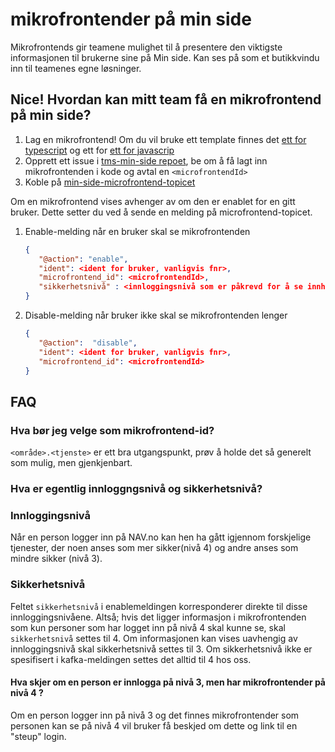 # mikrofrontender på min side

Mikrofrontends gir teamene mulighet til å presentere den viktigste informasjonen til brukerne sine på Min side. Kan ses
på som et butikkvindu inn til teamenes egne løsninger.

## Nice! Hvordan kan mitt team få en mikrofrontend på min side?

1. Lag en mikrofrontend! Om du vil bruke ett template finnes
   det [ett for typescript](https://github.com/navikt/tms-mikrofrontend-template-vitets) og ett for
   [ett for javascrip](https://github.com/navikt/tms-mikrofrontend-template-vitejs)
2. Opprett ett issue i [tms-min-side repoet](https://github.com/navikt/tms-min-side), be om å få lagt inn
   mikrofrontenden i kode og avtal en `<microfrontendId>`
3. Koble på [min-side-microfrontend-topicet](https://github.com/navikt/min-side-microfrontend-topic-iac)

Om en mikrofrontend vises avhenger av om den er enablet for en gitt bruker. Dette setter du ved å sende en melding på
microfrontend-topicet.

1. Enable-melding når en bruker skal se mikrofrontenden
   ```json
   {
      "@action": "enable",
      "ident": <ident for bruker, vanligvis fnr>,
      "microfrontend_id": <microfrontendId>,
      "sikkerhetsnivå" : <innloggingsnivå som er påkrevd for å se innholdet i mikrofrontenden, gyldige verdier: 3 eller 4>
   }
   ```
2. Disable-melding når bruker ikke skal se mikrofrontenden lenger
   ```json
   {
      "@action":  "disable",
      "ident": <ident for bruker, vanligvis fnr>,
      "microfrontend_id": <microfrontendId>
   }
   ```

## FAQ

### Hva bør jeg velge som mikrofrontend-id?
`<område>.<tjenste>` er ett bra utgangspunkt, prøv å holde det så generelt som mulig, men gjenkjenbart.

### Hva er egentlig innloggngsnivå og sikkerhetsnivå?

### Innloggingsnivå
Når en person logger inn på NAV.no kan hen ha gått igjennom forskjelige tjenester, der noen anses som 
mer sikker(nivå 4) og andre anses som mindre sikker (nivå 3). 

### Sikkerhetsnivå
Feltet `sikkerhetsnivå` i enablemeldingen  korresponderer direkte til disse innloggingsnivåene. Altså; hvis det ligger informasjon i mikrofrontenden 
som kun personer som har logget inn på nivå 4 skal kunne se, skal `sikkerhetsnivå` settes til 4. Om informasjonen
kan vises uavhengig av innloggingsnivå skal sikkerhetsnivå settes til 3.
Om sikkerhetsnivå ikke er spesifisert i kafka-meldingen settes det alltid til 4 hos oss.


#### Hva skjer om en person er innlogga på nivå 3, men har mikrofrontender på nivå 4 ?
Om en person logger inn på nivå 3 og det finnes mikrofrontender som personen kan se på nivå 4 vil bruker få beskjed om dette og link til en "steup"
login.


